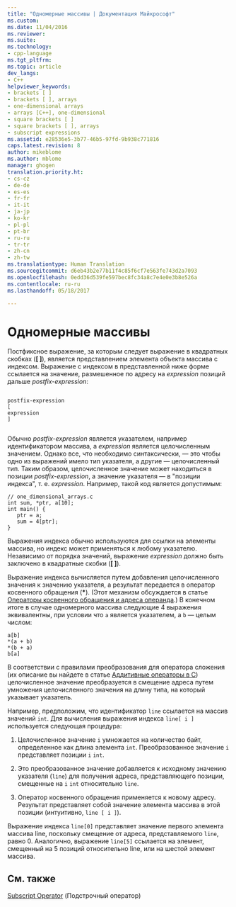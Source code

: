```yaml
---
title: "Одномерные массивы | Документация Майкрософт"
ms.custom: 
ms.date: 11/04/2016
ms.reviewer: 
ms.suite: 
ms.technology:
- cpp-language
ms.tgt_pltfrm: 
ms.topic: article
dev_langs:
- C++
helpviewer_keywords:
- brackets [ ]
- brackets [ ], arrays
- one-dimensional arrays
- arrays [C++], one-dimensional
- square brackets [ ]
- square brackets [ ], arrays
- subscript expressions
ms.assetid: e28536e5-3b77-46b5-97fd-9b938c771816
caps.latest.revision: 8
author: mikeblome
ms.author: mblome
manager: ghogen
translation.priority.ht:
- cs-cz
- de-de
- es-es
- fr-fr
- it-it
- ja-jp
- ko-kr
- pl-pl
- pt-br
- ru-ru
- tr-tr
- zh-cn
- zh-tw
ms.translationtype: Human Translation
ms.sourcegitcommit: d6eb43b2e77b11f4c85f6cf7e563fe743d2a7093
ms.openlocfilehash: 0edd36d539fe597bec8fc34a8c7e4e0e3b8e526a
ms.contentlocale: ru-ru
ms.lasthandoff: 05/18/2017

---
```

# <a name="one-dimensional-arrays"></a>Одномерные массивы
Постфиксное выражение, за которым следует выражение в квадратных скобках (**[ ]**), является представлением элемента объекта массива с индексом. Выражение с индексом в представленной ниже форме ссылается на значение, размешенное по адресу на *expression* позиций дальше *postfix-expression*:  
  
```  
  
postfix-expression  
[  
expression  
]  
  
```  
  
 Обычно *postfix-expression* является указателем, например идентификатором массива, а *expression* является целочисленным значением. Однако все, что необходимо синтаксически, — это чтобы одно из выражений имело тип указателя, а другие — целочисленный тип. Таким образом, целочисленное значение может находиться в позиции *postfix-expression*, а значение указателя — в "позиции индекса", т. е. *expression*. Например, такой код является допустимым:  
  
```  
// one_dimensional_arrays.c  
int sum, *ptr, a[10];  
int main() {  
   ptr = a;  
   sum = 4[ptr];  
}  
```  
  
 Выражения индекса обычно используются для ссылки на элементы массива, но индекс может применяться к любому указателю. Независимо от порядка значений, выражение *expression* должно быть заключено в квадратные скобки (**[ ]**).  
  
 Выражение индекса вычисляется путем добавления целочисленного значения к значению указателя, а результат передается в оператор косвенного обращения (**\***). (Этот механизм обсуждается в статье [Операторы косвенного обращения и адреса операнда](../c-language/indirection-and-address-of-operators.md).) В конечном итоге в случае одномерного массива следующие 4 выражения эквивалентны, при условии что `a` является указателем, а `b` — целым числом:  
  
```  
a[b]  
*(a + b)  
*(b + a)  
b[a]  
```  
  
 В соответствии с правилами преобразования для оператора сложения (их описание вы найдете в статье [Аддитивные операторы в C](../c-language/c-additive-operators.md)) целочисленное значение преобразуется в смещение адреса путем умножения целочисленного значения на длину типа, на который указывает указатель.  
  
 Например, предположим, что идентификатор `line` ссылается на массив значений `int`. Для вычисления выражения индекса `line[ i ]` используется следующая процедура:  
  
1.  Целочисленное значение `i` умножается на количество байт, определенное как длина элемента `int`. Преобразованное значение `i` представляет позиции `i` `int`.  
  
2.  Это преобразованное значение добавляется к исходному значению указателя (`line`) для получения адреса, представляющего позиции, смещенные на `i` `int` относительно `line`.  
  
3.  Оператор косвенного обращения применяется к новому адресу. Результат представляет собой значение элемента массива в этой позиции (интуитивно, `line [ i ]`).  
  
 Выражение индекса `line[0]` представляет значение первого элемента массива line, поскольку смещение от адреса, представляемого `line`, равно 0. Аналогично, выражение `line[5]` ссылается на элемент, смещенный на 5 позиций относительно line, или на шестой элемент массива.  
  
## <a name="see-also"></a>См. также  
 [Subscript Operator](../cpp/subscript-operator.md) (Подстрочный оператор)
